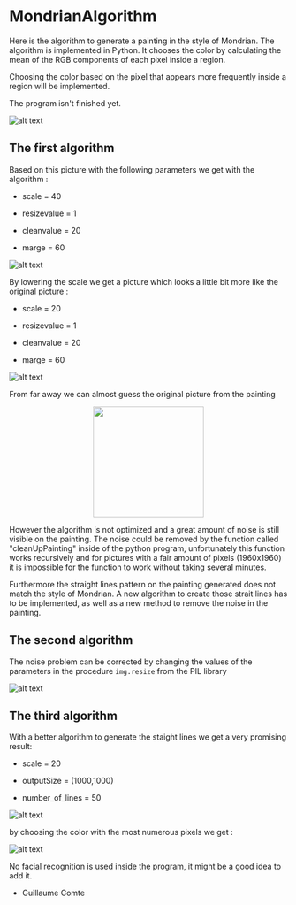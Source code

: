 # MondrianAlgorithm

Here is the algorithm to generate a painting in the style of Mondrian. The algorithm is implemented in Python. It chooses the color by calculating the mean of the RGB components of each pixel inside a region. 

Choosing the color based on the pixel that appears more frequently inside a region will be implemented. 

The program isn't finished yet. 

![alt text](https://github.com/ProjetMondrian/MondrianAlgorithm/blob/master/test9.jpg)



## The first algorithm

Based on this picture with the following parameters we get with the algorithm :  

- scale = 40

- resizevalue = 1

- cleanvalue = 20

- marge = 60

![alt text](https://github.com/ProjetMondrian/MondrianAlgorithm/blob/master/Result1.jpg)


By lowering the scale we get a picture which looks a little bit more like the original picture : 

- scale = 20

- resizevalue = 1  

- cleanvalue = 20

- marge = 60

![alt text](https://github.com/ProjetMondrian/MondrianAlgorithm/blob/master/Result2.jpg)


From far away we can almost guess the original picture from the painting

<p align="center">
  <img width="200" height="200" src="https://github.com/ProjetMondrian/MondrianAlgorithm/blob/master/from%20far%20away.JPG">
</p>



However the algorithm is not optimized and a great amount of noise is still visible on the painting. The noise could be removed by the function called "cleanUpPainting" inside of the python program, unfortunately this function works recursively and for pictures with a fair amount of pixels (1960x1960) it is impossible for the function to work without taking several minutes.

Furthermore the straight lines pattern on the painting generated does not match the style of Mondrian. A new algorithm to create those strait lines has to be implemented, as well as a new method to remove the noise in the painting.

## The second algorithm
The noise problem can be corrected by changing the values of the parameters in the procedure ```img.resize``` from the PIL library

![alt text](https://github.com/ProjetMondrian/MondrianAlgorithm/blob/master/FinalResult_noNoise.jpg)


## The third algorithm

With a better algorithm to generate the staight lines we get a very promising result: 

- scale = 20

- outputSize = (1000,1000)

- number_of_lines = 50

![alt text](https://github.com/ProjetMondrian/MondrianAlgorithm/blob/master/betterAlgorithm.jpg)

by choosing the color with the most numerous pixels we get : 

![alt text](https://github.com/ProjetMondrian/MondrianAlgorithm/blob/master/Algo4.jpg)

No facial recognition is used inside the program, it might be a good idea to add it. 


- Guillaume Comte

